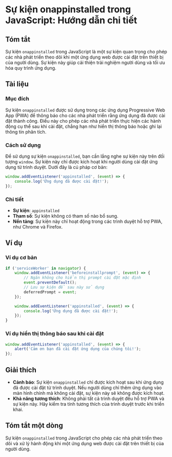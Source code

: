 <!--
Meta Description: # Sự kiện onappinstalled trong JavaScript: Hướng dẫn chi tiết ## Tóm tắt Sự kiện `onappinstalled` trong JavaScript là một sự kiện quan trọng cho phép ...
Meta Keywords: kiện, dụng, cài, đặt, ứng
-->

# Sự kiện onappinstalled trong JavaScript: Hướng dẫn chi tiết

## Tóm tắt
Sự kiện `onappinstalled` trong JavaScript là một sự kiện quan trọng cho phép các nhà phát triển theo dõi khi một ứng dụng web được cài đặt trên thiết bị của người dùng. Sự kiện này giúp cải thiện trải nghiệm người dùng và tối ưu hóa quy trình ứng dụng.

## Tài liệu
### Mục đích
Sự kiện `onappinstalled` được sử dụng trong các ứng dụng Progressive Web App (PWA) để thông báo cho các nhà phát triển rằng ứng dụng đã được cài đặt thành công. Điều này cho phép các nhà phát triển thực hiện các hành động cụ thể sau khi cài đặt, chẳng hạn như hiển thị thông báo hoặc ghi lại thông tin phân tích.

### Cách sử dụng
Để sử dụng sự kiện `onappinstalled`, bạn cần lắng nghe sự kiện này trên đối tượng `window`. Sự kiện này chỉ được kích hoạt khi người dùng cài đặt ứng dụng từ trình duyệt. Dưới đây là cú pháp cơ bản:

```javascript
window.addEventListener('appinstalled', (event) => {
    console.log('Ứng dụng đã được cài đặt!');
});
```

### Chi tiết
- **Sự kiện**: `appinstalled`
- **Tham số**: Sự kiện không có tham số nào bổ sung.
- **Nền tảng**: Sự kiện này chỉ hoạt động trong các trình duyệt hỗ trợ PWA, như Chrome và Firefox.

## Ví dụ
### Ví dụ cơ bản
```javascript
if ('serviceWorker' in navigator) {
    window.addEventListener('beforeinstallprompt', (event) => {
        // Ngăn không cho hiển thị prompt cài đặt mặc định
        event.preventDefault();
        // Lưu sự kiện để sau này sử dụng
        deferredPrompt = event;
    });

    window.addEventListener('appinstalled', (event) => {
        console.log('Ứng dụng đã được cài đặt!');
    });
}
```

### Ví dụ hiển thị thông báo sau khi cài đặt
```javascript
window.addEventListener('appinstalled', (event) => {
    alert('Cảm ơn bạn đã cài đặt ứng dụng của chúng tôi!');
});
```

## Giải thích
- **Cảnh báo**: Sự kiện `onappinstalled` chỉ được kích hoạt sau khi ứng dụng đã được cài đặt từ trình duyệt. Nếu người dùng chỉ thêm ứng dụng vào màn hình chính mà không cài đặt, sự kiện này sẽ không được kích hoạt.
- **Khả năng tương thích**: Không phải tất cả trình duyệt đều hỗ trợ PWA và sự kiện này. Hãy kiểm tra tính tương thích của trình duyệt trước khi triển khai.

## Tóm tắt một dòng
Sự kiện `onappinstalled` trong JavaScript cho phép các nhà phát triển theo dõi và xử lý hành động khi một ứng dụng web được cài đặt trên thiết bị của người dùng.